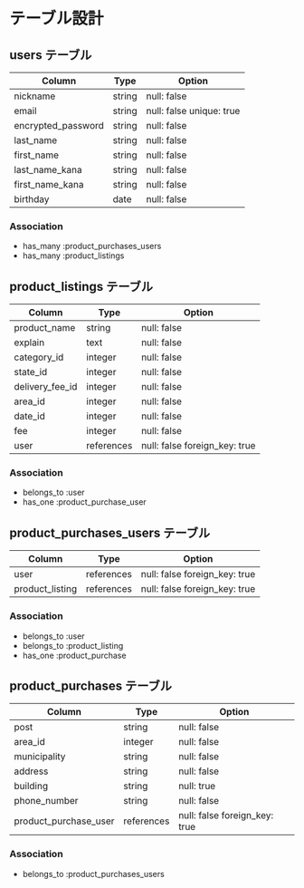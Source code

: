 # テーブル設計

## users テーブル

| Column             | Type    | Option                   |
| ------------------ | ------- | ------------------------ |
| nickname           | string  | null: false              |
| email              | string  | null: false unique: true |
| encrypted_password | string  | null: false              |
| last_name          | string  | null: false              |
| first_name         | string  | null: false              |
| last_name_kana     | string  | null: false              |
| first_name_kana    | string  | null: false              |
| birthday           | date    | null: false              |

### Association

- has_many :product_purchases_users
- has_many :product_listings

## product_listings テーブル

| Column          | Type       | Option                       |
| --------------- | ---------- | ---------------------------- |
| product_name    | string     | null: false                  |
| explain         | text       | null: false                  |
| category_id     | integer    | null: false                  |
| state_id        | integer    | null: false                  |
| delivery_fee_id | integer    | null: false                  |
| area_id         | integer    | null: false                  |
| date_id         | integer    | null: false                  |
| fee             | integer    | null: false                  |
| user            | references | null: false foreign_key: true|

### Association

- belongs_to :user
- has_one    :product_purchase_user

## product_purchases_users テーブル
| Column           | Type       | Option                        |
| ---------------- | ---------- | ----------------------------- |
| user             | references | null: false foreign_key: true |
| product_listing  | references | null: false foreign_key: true |

### Association

- belongs_to :user
- belongs_to :product_listing
- has_one    :product_purchase

## product_purchases テーブル
| Column                | Type       | Option                        |
| --------------------- | ---------- | ----------------------------- |
| post                  | string     | null: false                   |
| area_id               | integer    | null: false                   |
| municipality          | string     | null: false                   |
| address               | string     | null: false                   |
| building              | string     | null: true                    |
| phone_number          | string     | null: false                   |
| product_purchase_user | references | null: false foreign_key: true |

### Association

- belongs_to :product_purchases_users